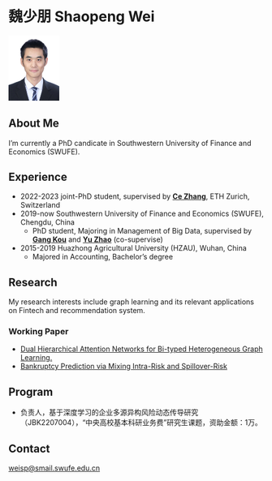 #  魏少朋 Shaopeng Wei
<img src="photo.jpg" alt="drawing" width="100"/>

## About Me
I’m currently a PhD candicate in Southwestern University of Finance and Economics (SWUFE).

## Experience
+ 2022-2023    joint-PhD student, supervised by [**Ce Zhang**](https://ds3lab.inf.ethz.ch/members/ce-zhang.html), ETH Zurich, Switzerland
+ 2019-now   Southwestern University of Finance and Economics (SWUFE), Chengdu, China
    - PhD student, Majoring in Management of Big Data, supervised by [**Gang Kou**](https://scholar.google.com/citations?hl=zh-CN&user=dRL7HngAAAAJ) and [**Yu Zhao**](https://scholar.google.com/citations?hl=zh-CN&user=J3yW0aYAAAAJ) (co-supervise)
+ 2015-2019  Huazhong Agricultural University (HZAU), Wuhan, China
    - Majored in Accounting, Bachelor’s degree



## Research
My research interests include graph learning and its relevant applications on Fintech and recommendation system.

### Working Paper
+	[Dual Hierarchical Attention Networks for Bi-typed Heterogeneous Graph Learning.](https://arxiv.org/pdf/2112.13078.pdf)
+ [Bankruptcy Prediction via Mixing Intra-Risk and Spillover-Risk](https://arxiv.org/pdf/2202.03874.pdf)

## Program
+ 负责人，基于深度学习的企业多源异构风险动态传导研究（JBK2207004），“中央高校基本科研业务费”研究生课题，资助金额：1万。

## Contact
weisp@smail.swufe.edu.cn
